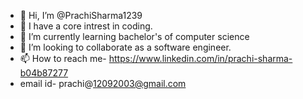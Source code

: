 - 👋 Hi, I’m @PrachiSharma1239
- 👀 I have a core intrest in coding.
- 🌱 I’m currently learning bachelor's of computer science
- 💞️ I’m looking to collaborate as a software engineer.
- 📫 How to reach me- https://www.linkedin.com/in/prachi-sharma-b04b87277
-  email id- prachi@12092003@gmail.com


<!---
PrachiSharma1239/PrachiSharma1239 is a ✨ special ✨ repository because its `README.md` (this file) appears on your GitHub profile.
You can click the Preview link to take a look at your changes.
--->
